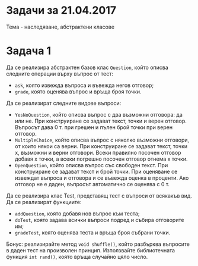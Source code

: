 # Задачи за 21.04.2017

Тема - наследяване, абстрактени класове

# Задача 1

Да се реализира абстрактен базов клас `Question`, който описва следните операции върху въпрос от тест:
- `ask`, която извежда въпроса и въвежда негов отговор;
- `grade`, която оценява въпрос и връща броя точки.

Да се реализират следните видове въпроси:
- `YesNoQuestion`, който описва въпрос с два възможни отговора: да или не. При конструиране се задават текст, точки и верен отговор. Въпросът дава 0 т. при грешен и пълен брой точки при верен отговор.
- `MultipleChoice`, който описва въпрос с няколко възможни отговори, от които някои са верни. При конструиране се задават текст, точки x, възможни и верни отговори. Всеки правилно посочен отговор добавя x точки, а всеки погрешно посочен отговор отнема x точки.
- `OpenQuestion`, който описва въпрос със свободен текст. При конструиране се задават текст и брой точки. При оценяване се извеждат въпроса и отговора и се въвежда оценка в проценти. Ако отговор не е даден, въпросът автоматично се оценява с 0 т.

Да се реализира клас Test, представящ тест с въпроси от всякакъв вид. Да се реализират функциите:
- `addQuestion`, която добавя нов въпрос към теста;
- `doTest`, която задава всички въпроси подред и събира отговорите им;
- `gradeTest`, която оценява теста и връща броя събрани точки.

Бонус: реализирайте метод `void shuffle()`, който разбърква въпросите в даден тест на произволен принцип. Използвайте библиотечната функция `int rand()`, която връща случайно цяло число.
